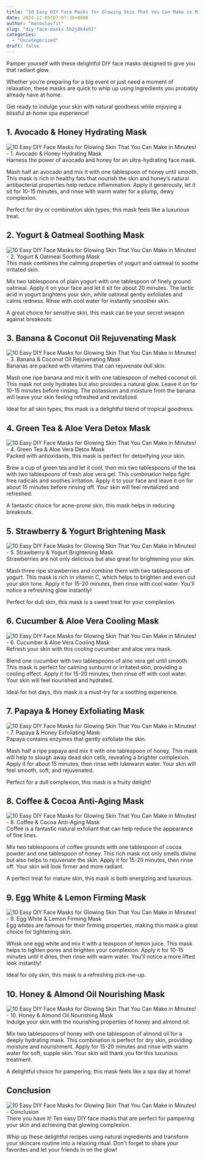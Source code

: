 ```yaml
---
title: "10 Easy DIY Face Masks for Glowing Skin That You Can Make in Minutes!"
date: 2024-12-05T07:07:38+0000
author: "manoulasfit"
slug: "diy-face-masks-5h2j8k4x6l"
categories:
  - "Uncategorized"
draft: false
---
```

Pamper yourself with these delightful DIY face masks designed to give you that radiant glow.

Whether you’re preparing for a big event or just need a moment of relaxation, these masks are quick to whip up using ingredients you probably already have at home.

Get ready to indulge your skin with natural goodness while enjoying a blissful at-home spa experience!

## 1. Avocado & Honey Hydrating Mask
![10 Easy DIY Face Masks for Glowing Skin That You Can Make in Minutes! - 1. Avocado & Honey Hydrating Mask](/10-easy-diy-face-masks-for-glowing-skin-that-you-can-make-in-minutes-1.-avocado-honey-hydrating-mask.webp)Harness the power of avocado and honey for an ultra-hydrating face mask. 

Mash half an avocado and mix it with one tablespoon of honey until smooth. This mask is rich in healthy fats that nourish the skin and honey’s natural antibacterial properties help reduce inflammation. Apply it generously, let it sit for 10-15 minutes, and rinse with warm water for a plump, dewy complexion.

Perfect for dry or combination skin types, this mask feels like a luxurious treat.

## 2. Yogurt & Oatmeal Soothing Mask
![10 Easy DIY Face Masks for Glowing Skin That You Can Make in Minutes! - 2. Yogurt & Oatmeal Soothing Mask](/10-easy-diy-face-masks-for-glowing-skin-that-you-can-make-in-minutes-2.-yogurt-oatmeal-soothing-mask.webp)This mask combines the calming properties of yogurt and oatmeal to soothe irritated skin. 

Mix two tablespoons of plain yogurt with one tablespoon of finely ground oatmeal. Apply it on your face and let it sit for about 20 minutes. The lactic acid in yogurt brightens your skin, while oatmeal gently exfoliates and calms redness. Rinse with cool water for instantly smoother skin.

A great choice for sensitive skin, this mask can be your secret weapon against breakouts.

## 3. Banana & Coconut Oil Rejuvenating Mask
![10 Easy DIY Face Masks for Glowing Skin That You Can Make in Minutes! - 3. Banana & Coconut Oil Rejuvenating Mask](/10-easy-diy-face-masks-for-glowing-skin-that-you-can-make-in-minutes-3.-banana-coconut-oil-rejuvenating-mask.webp)Bananas are packed with vitamins that can rejuvenate dull skin. 

Mash one ripe banana and mix it with one tablespoon of melted coconut oil. This mask not only hydrates but also provides a natural glow. Leave it on for 10-15 minutes before rinsing. The potassium and moisture from the banana will leave your skin feeling refreshed and revitalized.

Ideal for all skin types, this mask is a delightful blend of tropical goodness.

## 4. Green Tea & Aloe Vera Detox Mask
![10 Easy DIY Face Masks for Glowing Skin That You Can Make in Minutes! - 4. Green Tea & Aloe Vera Detox Mask](/10-easy-diy-face-masks-for-glowing-skin-that-you-can-make-in-minutes-4.-green-tea-aloe-vera-detox-mask.webp)Packed with antioxidants, this mask is perfect for detoxifying your skin. 

Brew a cup of green tea and let it cool, then mix two tablespoons of the tea with two tablespoons of fresh aloe vera gel. This combination helps fight free radicals and soothes irritation. Apply it to your face and leave it on for about 15 minutes before rinsing off. Your skin will feel revitalized and refreshed.

A fantastic choice for acne-prone skin, this mask helps in reducing breakouts.

## 5. Strawberry & Yogurt Brightening Mask
![10 Easy DIY Face Masks for Glowing Skin That You Can Make in Minutes! - 5. Strawberry & Yogurt Brightening Mask](/10-easy-diy-face-masks-for-glowing-skin-that-you-can-make-in-minutes-5.-strawberry-yogurt-brightening-mask.webp)Strawberries are not only delicious but also great for brightening your skin. 

Mash three ripe strawberries and combine them with two tablespoons of yogurt. This mask is rich in vitamin C, which helps to brighten and even out your skin tone. Apply it for 15-20 minutes, then rinse with cool water. You'll notice a refreshing glow instantly!

Perfect for dull skin, this mask is a sweet treat for your complexion.

## 6. Cucumber & Aloe Vera Cooling Mask
![10 Easy DIY Face Masks for Glowing Skin That You Can Make in Minutes! - 6. Cucumber & Aloe Vera Cooling Mask](/10-easy-diy-face-masks-for-glowing-skin-that-you-can-make-in-minutes-6.-cucumber-aloe-vera-cooling-mask.webp)Refresh your skin with this cooling cucumber and aloe vera mask. 

Blend one cucumber with two tablespoons of aloe vera gel until smooth. This mask is perfect for calming sunburnt or irritated skin, providing a cooling effect. Apply it for 15-20 minutes, then rinse off with cool water. Your skin will feel nourished and hydrated.

Ideal for hot days, this mask is a must-try for a soothing experience.

## 7. Papaya & Honey Exfoliating Mask
![10 Easy DIY Face Masks for Glowing Skin That You Can Make in Minutes! - 7. Papaya & Honey Exfoliating Mask](/10-easy-diy-face-masks-for-glowing-skin-that-you-can-make-in-minutes-7.-papaya-honey-exfoliating-mask.webp)Papaya contains enzymes that gently exfoliate the skin. 

Mash half a ripe papaya and mix it with one tablespoon of honey. This mask will help to slough away dead skin cells, revealing a brighter complexion. Apply it for about 15 minutes, then rinse with lukewarm water. Your skin will feel smooth, soft, and rejuvenated.

Perfect for a dull complexion, this mask is a fruity delight!

## 8. Coffee & Cocoa Anti-Aging Mask
![10 Easy DIY Face Masks for Glowing Skin That You Can Make in Minutes! - 8. Coffee & Cocoa Anti-Aging Mask](/10-easy-diy-face-masks-for-glowing-skin-that-you-can-make-in-minutes-8.-coffee-cocoa-anti-aging-mask.webp)Coffee is a fantastic natural exfoliant that can help reduce the appearance of fine lines. 

Mix two tablespoons of coffee grounds with one tablespoon of cocoa powder and one tablespoon of honey. This rich mask not only smells divine but also helps to rejuvenate the skin. Apply it for 15-20 minutes, then rinse off. Your skin will look firmer and more radiant.

A perfect treat for mature skin, this mask is both energizing and luxurious.

## 9. Egg White & Lemon Firming Mask
![10 Easy DIY Face Masks for Glowing Skin That You Can Make in Minutes! - 9. Egg White & Lemon Firming Mask](/10-easy-diy-face-masks-for-glowing-skin-that-you-can-make-in-minutes-9.-egg-white-lemon-firming-mask.webp)Egg whites are famous for their firming properties, making this mask a great choice for tightening skin. 

Whisk one egg white and mix it with a teaspoon of lemon juice. This mask helps to tighten pores and brighten your complexion. Apply it for 10-15 minutes until it dries, then rinse with warm water. You'll notice a more lifted look instantly!

Ideal for oily skin, this mask is a refreshing pick-me-up.

## 10. Honey & Almond Oil Nourishing Mask
![10 Easy DIY Face Masks for Glowing Skin That You Can Make in Minutes! - 10. Honey & Almond Oil Nourishing Mask](/10-easy-diy-face-masks-for-glowing-skin-that-you-can-make-in-minutes-10.-honey-almond-oil-nourishing-mask.webp)Indulge your skin with the nourishing properties of honey and almond oil. 

Mix two tablespoons of honey with one tablespoon of almond oil for a deeply hydrating mask. This combination is perfect for dry skin, providing moisture and nourishment. Apply for 15-20 minutes and rinse with warm water for soft, supple skin. Your skin will thank you for this luxurious treatment.

A delightful choice for pampering, this mask feels like a spa day at home!

## Conclusion
![10 Easy DIY Face Masks for Glowing Skin That You Can Make in Minutes! - Conclusion](/10-easy-diy-face-masks-for-glowing-skin-that-you-can-make-in-minutes-conclusion.webp)There you have it! Ten easy DIY face masks that are perfect for pampering your skin and achieving that glowing complexion.

Whip up these delightful recipes using natural ingredients and transform your skincare routine into a relaxing ritual. Don't forget to share your favorites and let your friends in on the glow!